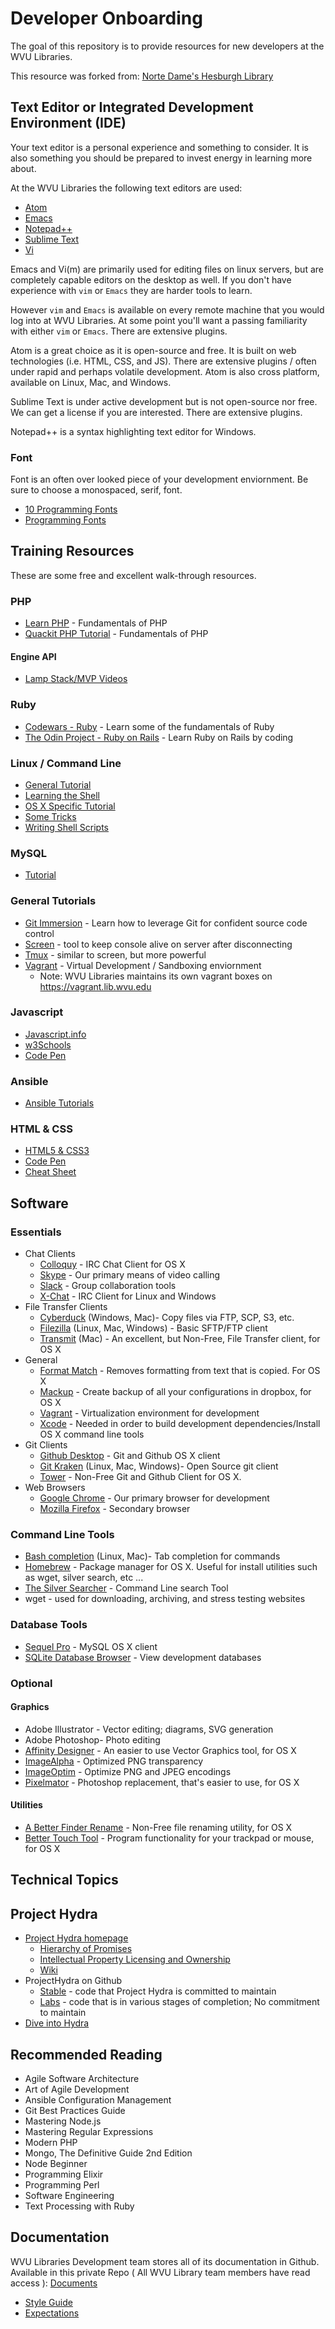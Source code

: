 # Developer Onboarding

The goal of this repository is to provide resources for new developers at the WVU Libraries.

This resource was forked from: [Norte Dame's Hesburgh Library](https://github.com/ndlib/developer_onboarding)

## Text Editor or Integrated Development Environment (IDE)

Your text editor is a personal experience and something to consider.
It is also something you should be prepared to invest energy in learning more about.

At the WVU Libraries the following text editors are used:

* [Atom](https://atom.io/)
* [Emacs](http://www.emacswiki.org/)
* [Notepad++](https://notepad-plus-plus.org/)
* [Sublime Text](https://www.sublimetext.com/)
* [Vi](http://www.vim.org/)


Emacs and Vi(m) are primarily used for editing files on linux servers, but are
completely capable editors on the desktop as well. If you don't have experience
with `vim` or `Emacs` they are harder tools to learn.

However `vim` and `Emacs` is available on every remote machine that you would
log into at WVU Libraries. At some point you'll want a passing familiarity with
either `vim` or `Emacs`. There are extensive plugins.

Atom is a great choice as it is open-source and free.
It is built on web technologies (i.e. HTML, CSS, and JS).
There are extensive plugins / often under rapid and perhaps volatile development.
Atom is also cross platform, available on Linux, Mac, and Windows.

Sublime Text is under active development but is not open-source nor free.
We can get a license if you are interested. There are extensive plugins.

Notepad++ is a syntax highlighting text editor for Windows.

### Font

Font is an often over looked piece of your development enviornment. Be sure to choose a monospaced, serif, font.

* [10 Programming Fonts](http://hivelogic.com/articles/top-10-programming-fonts/)
* [Programming Fonts](http://programmingfonts.org/)

## Training Resources

These are some free and excellent walk-through resources.

### PHP

* [Learn PHP](http://learn-php.org/) - Fundamentals of PHP
* [Quackit PHP Tutorial](http://www.quackit.com/php/tutorial/) - Fundamentals of PHP

#### Engine API

* [Lamp Stack/MVP Videos](https://www.youtube.com/playlist?list=PLTBgNwvH0GyxEgi9_BOOa-38ZSGqoAaaS)

### Ruby

* [Codewars - Ruby](http://www.codewars.com/?language=ruby) - Learn some of the fundamentals of Ruby
* [The Odin Project - Ruby on Rails](http://www.theodinproject.com/ruby-on-rails) - Learn Ruby on Rails by coding

### Linux / Command Line

* [General Tutorial](http://www.davidbaumgold.com/tutorials/command-line/)
* [Learning the Shell](http://linuxcommand.org/lc3_learning_the_shell.php)
* [OS X Specific Tutorial](http://blog.teamtreehouse.com/introduction-to-the-mac-os-x-command-line)
* [Some Tricks](http://computers.tutsplus.com/tutorials/40-terminal-tips-and-tricks-you-never-thought-you-needed--mac-51192)
* [Writing Shell Scripts](http://linuxcommand.org/lc3_writing_shell_scripts.php)

### MySQL

* [Tutorial](http://www.tutorialspoint.com/mysql/)

### General Tutorials

* [Git Immersion](http://gitimmersion.com) - Learn how to leverage Git for confident source code control
* [Screen](https://www.rackaid.com/blog/linux-screen-tutorial-and-how-to/) - tool to keep console alive on server after disconnecting
* [Tmux](https://danielmiessler.com/study/tmux/) - similar to screen, but more powerful
* [Vagrant](https://www.vagrantup.com/docs/getting-started/) - Virtual Development / Sandboxing enviornment
  * Note: WVU Libraries maintains its own vagrant boxes on https://vagrant.lib.wvu.edu

### Javascript

* [Javascript.info](http://javascript.info/)
* [w3Schools](http://www.w3schools.com/js/default.asp)
* [Code Pen](http://codepen.io/)

### Ansible

* [Ansible Tutorials](http://www.ansibletutorials.com/)

### HTML & CSS

* [HTML5 & CSS3](http://www.html5andcss3.org/)
* [Code Pen](http://codepen.io/)
* [Cheat Sheet](https://github.com/wvulibraries/developer_onboarding/blob/master/html/html_cheatsheet.png)

## Software

### Essentials

* Chat Clients
  * [Colloquy](http://colloquy.info/) - IRC Chat Client for OS X
  * [Skype](http://www.skype.com/en/download-skype/skype-for-mac/) - Our primary means of video calling
  * [Slack](http://slack.com) - Group collaboration tools
  * [X-Chat](http://xchat.org/) - IRC Client for Linux and Windows
* File Transfer Clients
  * [Cyberduck](https://cyberduck.io/) (Windows, Mac)- Copy files via FTP, SCP, S3, etc.
  * [Filezilla](https://filezilla-project.org/) (Linux, Mac, Windows) - Basic SFTP/FTP client
  * [Transmit](https://panic.com/transmit) (Mac) - An excellent, but Non-Free, File Transfer client, for OS X
* General
  * [Format Match](http://lifehacker.com/5863312/formatmatch-for-mac-pastes-text-in-all-applications-without-formatting) - Removes formatting from text that is copied. For OS X
  * [Mackup](https://github.com/lra/mackup) - Create backup of all your configurations in dropbox, for OS X
  * [Vagrant](https://www.vagrantup.com/) - Virtualization environment for development
  * [Xcode](https://itunes.apple.com/us/app/xcode/id497799835) - Needed in order to build development dependencies/Install OS X command line tools
* Git Clients
  * [Github Desktop](https://desktop.github.com/) - Git and Github OS X client
  * [Git Kraken](https://www.gitkraken.com/) (Linux, Mac, Windows)- Open Source git client
  * [Tower](https://www.git-tower.com/) - Non-Free Git and Github Client for OS X.
* Web Browsers
  * [Google Chrome](https://www.google.com/chrome/browser/desktop/) - Our primary browser for development
  * [Mozilla Firefox](https://www.mozilla.org/en-US/firefox/new/) - Secondary browser

### Command Line Tools

* [Bash completion](https://github.com/scop/bash-completion) (Linux, Mac)- Tab completion for commands
* [Homebrew](http://brew.sh) - Package manager for OS X. Useful for install utilities such as wget, silver search, etc ...
* [The Silver Searcher](https://github.com/ggreer/the_silver_searcher) - Command Line search Tool
* wget - used for downloading, archiving, and stress testing websites

### Database Tools
* [Sequel Pro](http://www.sequelpro.com/) - MySQL OS X client
* [SQLite Database Browser](http://sqlitebrowser.org/) - View development databases

### Optional

#### Graphics

* Adobe Illustrator - Vector editing; diagrams, SVG generation
* Adobe Photoshop- Photo editing
* [Affinity Designer](https://affinity.serif.com/en-us/designer/) - An easier to use Vector Graphics tool, for OS X
* [ImageAlpha](https://pngmini.com/) - Optimized PNG transparency
* [ImageOptim](https://imageoptim.com/) - Optimize PNG and JPEG encodings
* [Pixelmator](http://www.pixelmator.com/mac/) - Photoshop replacement, that's easier to use, for OS X

#### Utilities

* [A Better Finder Rename](http://www.publicspace.net/ABetterFinderRename/) - Non-Free file renaming utility, for OS X
* [Better Touch Tool](https://www.boastr.net/) - Program functionality for your trackpad or mouse, for OS X

## Technical Topics

## Project Hydra

* [Project Hydra homepage](http://projecthydra.org/)
  - [Hierarchy of Promises](https://wiki.duraspace.org/display/hydra/Hydra+Stack+-+The+Hierarchy+of+Promises)
  - [Intellectual Property Licensing and Ownership](https://wiki.duraspace.org/display/hydra/Hydra+Project+Intellectual+Property+Licensing+and+Ownership)
  - [Wiki](https://wiki.duraspace.org/display/hydra/The+Hydra+Project)
* ProjectHydra on Github
  - [Stable](https://github.com/projecthydra) - code that Project Hydra is committed to maintain
  - [Labs](https://github.com/projecthydra-labs) - code that is in various stages of completion; No commitment to maintain
* [Dive into Hydra](https://github.com/projecthydra/hydra/wiki/Dive-into-Hydra)

## Recommended Reading

* Agile Software Architecture
* Art of Agile Development
* Ansible Configuration Management
* Git Best Practices Guide
* Mastering Node.js
* Mastering Regular Expressions
* Modern PHP
* Mongo, The Definitive Guide 2nd Edition
* Node Beginner
* Programming Elixir
* Programming Perl
* Software Engineering
* Text Processing with Ruby

## Documentation

WVU Libraries Development team stores all of its documentation in Github.
Available in this private Repo ( All WVU Library team members have read access ):
[Documents](https://github.com/wvulibraries/documents)

* [Style Guide](https://github.com/wvulibraries/Documents/blob/master/Programming%20and%20Development/Systems%20Programming%20Standards%20%26%20Guidelines.md)
* [Expectations](https://github.com/wvulibraries/Documents/blob/master/Programming%20and%20Development/Developer%20Expectations.md)
